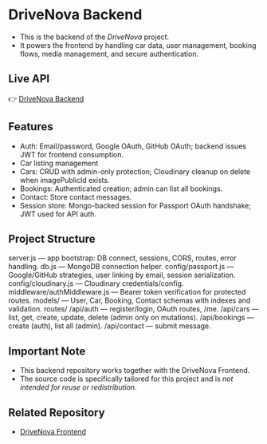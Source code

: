 # DriveNova Backend

- This is the backend of the *DriveNova* project.  
- It powers the frontend by handling car data, user management, booking flows, media management, and secure authentication.

## Live API
👉 [DriveNova Backend](https://drivenova-backend.onrender.com)

## Features
- Auth: Email/password, Google OAuth, GitHub OAuth; backend issues JWT for frontend consumption.
- Car listing management
- Cars: CRUD with admin-only protection; Cloudinary cleanup on delete when imagePublicId exists.
- Bookings: Authenticated creation; admin can list all bookings.
- Contact: Store contact messages.
- Session store: Mongo-backed session for Passport OAuth handshake; JWT used for API auth.

## Project Structure
server.js — app bootstrap: DB connect, sessions, CORS, routes, error handling.
db.js — MongoDB connection helper.
config/passport.js — Google/GitHub strategies, user linking by email, session serialization.
config/cloudinary.js — Cloudinary credentials/config.
middleware/authMiddleware.js — Bearer token verification for protected routes.
models/ — User, Car, Booking, Contact schemas with indexes and validation.
routes/
/api/auth — register/login, OAuth routes, /me.
/api/cars — list, get, create, update, delete (admin only on mutations).
/api/bookings — create (auth), list all (admin).
/api/contact — submit message.

## Important Note
- This backend repository works together with the DriveNova Frontend.  
- The source code is specifically tailored for this project and is *not intended for reuse or redistribution*.

## Related Repository
- [DriveNova Frontend](https://drivenova.onrender.com)
